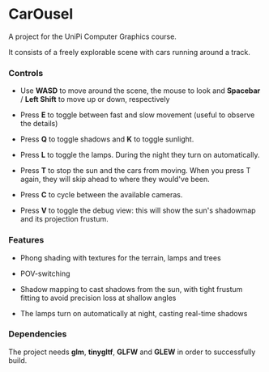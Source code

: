 # CarOusel

A project for the UniPi Computer Graphics course.

It consists of a freely explorable scene with cars running around a track.

### Controls

- Use **WASD** to move around the scene, the mouse to look and **Spacebar** / **Left Shift** to move up or down, respectively

- Press **E** to toggle between fast and slow movement (useful to observe the details)

- Press **Q** to toggle shadows and **K** to toggle sunlight.

- Press **L** to toggle the lamps. During the night they turn on automatically.

- Press **T** to stop the sun and the cars from moving. When you press T again, they will skip ahead to where they would've been.

- Press **C** to cycle between the available cameras.

- Press **V** to toggle the debug view: this will show the sun's shadowmap and its projection frustum.

### Features

- Phong shading with textures for the terrain, lamps and trees

- POV-switching

- Shadow mapping to cast shadows from the sun, with tight frustum fitting to avoid precision loss at shallow angles 

- The lamps turn on automatically at night, casting real-time shadows

### Dependencies

The project needs **glm**, **tinygltf**, **GLFW** and **GLEW** in order to successfully build.
